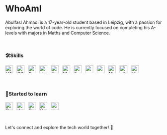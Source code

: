 # WhoAmI
Abulfasl Ahmadi is a 17-year-old student based in Leipzig, with a passion for exploring the world of code. He is currently focused on completing his A-levels with majors in Maths and Computer Science. 

&nbsp;

### 🛠Skills
<span>
<img src="https://img.shields.io/badge/HTML5-282C34?logo=html5&logoColor=E34F26" alt="HTML5 logo" title="HTML5" height="25" />
&nbsp;
<img src="https://img.shields.io/badge/CSS3-282C34?logo=css3&logoColor=1572B6" alt="CSS3 logo" title="CSS3" height="25" />
&nbsp;
<img src="https://img.shields.io/badge/Sass-282C34?logo=Sass&logoColor=F5517F" alt="Sass logo" title="Sass" height="25" />
&nbsp;
<img src="https://img.shields.io/badge/JavaScript-282C34?logo=javascript&logoColor=F7DF1E" alt="JavaScript logo" title="JavaScript" height="25" />
&nbsp;
<img src="https://img.shields.io/badge/TypeScript-282C34?logo=typescript&logoColor=3178C6" alt="TypeScript logo" title="TypeScript" height="25" />
&nbsp;
<img src="https://img.shields.io/badge/mongo%20DB-282C34?logo=mongodb" alt="MongoDB" title="Mongo data base" height="25" />
&nbsp;
<img src="https://img.shields.io/badge/express-282C34?logo=express&logoColor=F7DF1E" alt="Express" title="express.js" height="25" />
&nbsp;
<img src="https://img.shields.io/badge/node-282C34?logo=nodedotjs" alt="node JS" title="Node Java Script" height="25" />
&nbsp;
<img src="https://img.shields.io/badge/npm-282C34?logo=npm" alt="npm" title="node package manager" height="25" />
&nbsp;
<img src="https://img.shields.io/badge/mySQL-282C34?logo=mysql" alt="MySQL" title="My SQL" height="25" />
&nbsp;
<img src="https://img.shields.io/badge/git-282C34?logo=git&logoColor=F05032" alt="git logo" title="git" height="25" />
&nbsp;
<img src="https://img.shields.io/badge/VS%20Code-282C34?logo=visual-studio-code&logoColor=007ACC" alt="Visual Studio Code logo" title="Visual Studio Code" height="25" />
&nbsp;
</span>

&nbsp;

### 💪Started to learn
<span>
<img src="https://img.shields.io/badge/python-282C34?logo=python" alt="Python logo" title="Python" height="25" />
&nbsp;
<img src="https://img.shields.io/badge/docker-282C34?logo=docker" alt="docker" title="docker" height="25" />
&nbsp;
<img src="https://img.shields.io/badge/React-282C34?logo=React&logoColor=61DBFB" alt="React logo" title="React" height="25" />
&nbsp;
<img src="https://img.shields.io/badge/React Native-282C34?logo=react&logoColor=61DAFB" alt="React Native logo" title="React Native" height="25" />
&nbsp;
<img src="https://img.shields.io/badge/Authentication,%20Authorization%20and%20Security-282C34?" alt="" title="" height="25" />
</span>

&nbsp;
&nbsp;

Let's connect and explore the tech world together! 🚀
